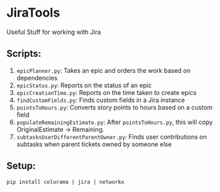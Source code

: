 # JiraTools
Useful Stuff for working with Jira

## Scripts:
1. `epicPlanner.py`: Takes an epic and orders the work based on dependencies
1. `epicStatus.py`: Reports on the status of an epic
1. `epicCreationTime.py`: Reports on the time taken to create epics
1. `findCustomFields.py`: Finds custom fields in a Jira instance
1. `pointsToHours.py`: Converts story points to hours based on a custom field
1. `populateRemainingEstimate.py`: After `pointsToHours.py`, this will copy OriginalEstimate -> Remaining.
1. `subtasksUserDifferentParentOwner.py`: Finds user contributions on subtasks when parent tickets owned by someone else

## Setup: 
`pip install colorama | jira | networkx`
